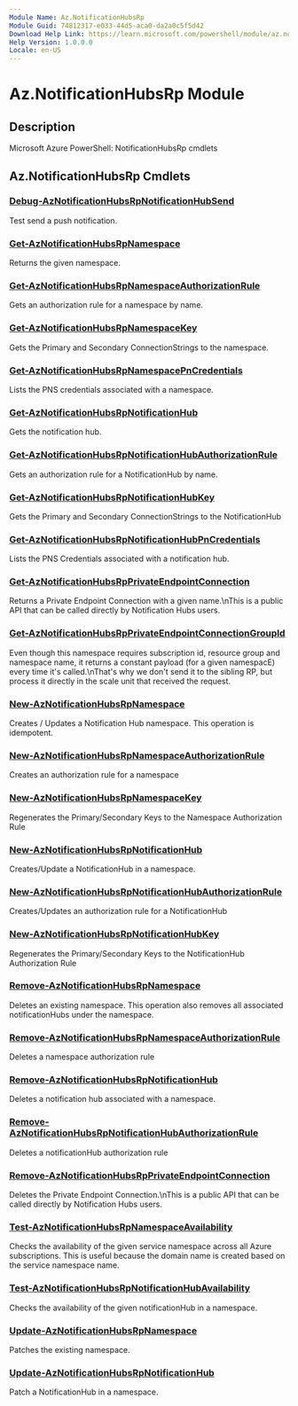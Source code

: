 ```yaml
---
Module Name: Az.NotificationHubsRp
Module Guid: 74812317-e033-44d5-aca0-da2a0c5f5d42
Download Help Link: https://learn.microsoft.com/powershell/module/az.notificationhubsrp
Help Version: 1.0.0.0
Locale: en-US
---
```


# Az.NotificationHubsRp Module
## Description
Microsoft Azure PowerShell: NotificationHubsRp cmdlets

## Az.NotificationHubsRp Cmdlets
### [Debug-AzNotificationHubsRpNotificationHubSend](Debug-AzNotificationHubsRpNotificationHubSend.md)
Test send a push notification.

### [Get-AzNotificationHubsRpNamespace](Get-AzNotificationHubsRpNamespace.md)
Returns the given namespace.

### [Get-AzNotificationHubsRpNamespaceAuthorizationRule](Get-AzNotificationHubsRpNamespaceAuthorizationRule.md)
Gets an authorization rule for a namespace by name.

### [Get-AzNotificationHubsRpNamespaceKey](Get-AzNotificationHubsRpNamespaceKey.md)
Gets the Primary and Secondary ConnectionStrings to the namespace.

### [Get-AzNotificationHubsRpNamespacePnCredentials](Get-AzNotificationHubsRpNamespacePnCredentials.md)
Lists the PNS credentials associated with a namespace.

### [Get-AzNotificationHubsRpNotificationHub](Get-AzNotificationHubsRpNotificationHub.md)
Gets the notification hub.

### [Get-AzNotificationHubsRpNotificationHubAuthorizationRule](Get-AzNotificationHubsRpNotificationHubAuthorizationRule.md)
Gets an authorization rule for a NotificationHub by name.

### [Get-AzNotificationHubsRpNotificationHubKey](Get-AzNotificationHubsRpNotificationHubKey.md)
Gets the Primary and Secondary ConnectionStrings to the NotificationHub

### [Get-AzNotificationHubsRpNotificationHubPnCredentials](Get-AzNotificationHubsRpNotificationHubPnCredentials.md)
Lists the PNS Credentials associated with a notification hub.

### [Get-AzNotificationHubsRpPrivateEndpointConnection](Get-AzNotificationHubsRpPrivateEndpointConnection.md)
Returns a Private Endpoint Connection with a given name.\nThis is a public API that can be called directly by Notification Hubs users.

### [Get-AzNotificationHubsRpPrivateEndpointConnectionGroupId](Get-AzNotificationHubsRpPrivateEndpointConnectionGroupId.md)
Even though this namespace requires subscription id, resource group and namespace name, it returns a constant payload (for a given namespacE) every time it's called.\nThat's why we don't send it to the sibling RP, but process it directly in the scale unit that received the request.

### [New-AzNotificationHubsRpNamespace](New-AzNotificationHubsRpNamespace.md)
Creates / Updates a Notification Hub namespace.
This operation is idempotent.

### [New-AzNotificationHubsRpNamespaceAuthorizationRule](New-AzNotificationHubsRpNamespaceAuthorizationRule.md)
Creates an authorization rule for a namespace

### [New-AzNotificationHubsRpNamespaceKey](New-AzNotificationHubsRpNamespaceKey.md)
Regenerates the Primary/Secondary Keys to the Namespace Authorization Rule

### [New-AzNotificationHubsRpNotificationHub](New-AzNotificationHubsRpNotificationHub.md)
Creates/Update a NotificationHub in a namespace.

### [New-AzNotificationHubsRpNotificationHubAuthorizationRule](New-AzNotificationHubsRpNotificationHubAuthorizationRule.md)
Creates/Updates an authorization rule for a NotificationHub

### [New-AzNotificationHubsRpNotificationHubKey](New-AzNotificationHubsRpNotificationHubKey.md)
Regenerates the Primary/Secondary Keys to the NotificationHub Authorization Rule

### [Remove-AzNotificationHubsRpNamespace](Remove-AzNotificationHubsRpNamespace.md)
Deletes an existing namespace.
This operation also removes all associated notificationHubs under the namespace.

### [Remove-AzNotificationHubsRpNamespaceAuthorizationRule](Remove-AzNotificationHubsRpNamespaceAuthorizationRule.md)
Deletes a namespace authorization rule

### [Remove-AzNotificationHubsRpNotificationHub](Remove-AzNotificationHubsRpNotificationHub.md)
Deletes a notification hub associated with a namespace.

### [Remove-AzNotificationHubsRpNotificationHubAuthorizationRule](Remove-AzNotificationHubsRpNotificationHubAuthorizationRule.md)
Deletes a notificationHub authorization rule

### [Remove-AzNotificationHubsRpPrivateEndpointConnection](Remove-AzNotificationHubsRpPrivateEndpointConnection.md)
Deletes the Private Endpoint Connection.\nThis is a public API that can be called directly by Notification Hubs users.

### [Test-AzNotificationHubsRpNamespaceAvailability](Test-AzNotificationHubsRpNamespaceAvailability.md)
Checks the availability of the given service namespace across all Azure subscriptions.
This is useful because the domain name is created based on the service namespace name.

### [Test-AzNotificationHubsRpNotificationHubAvailability](Test-AzNotificationHubsRpNotificationHubAvailability.md)
Checks the availability of the given notificationHub in a namespace.

### [Update-AzNotificationHubsRpNamespace](Update-AzNotificationHubsRpNamespace.md)
Patches the existing namespace.

### [Update-AzNotificationHubsRpNotificationHub](Update-AzNotificationHubsRpNotificationHub.md)
Patch a NotificationHub in a namespace.

